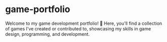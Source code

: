 # game-portfolio
Welcome to my game development portfolio! 🚀 Here, you'll find a collection of games I've created or contributed to, showcasing my skills in game design, programming, and development.
